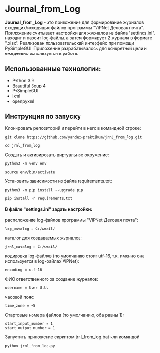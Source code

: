 # Journal_from_Log

**Journal_from_Log** - это приложение для формирование журналов входящих/исходящих файлов программы "ViPNet Деловая почта". Приложение считывает настройки для журналов из файла "settings.ini", находит и парсит log-файлы, а затем формирует 2 журнала в формате ".xlsx". Реализован пользовательский интерфейс при помощи PySimpleGUI. Приложение разрабатывалось для конкретной цели и ежедневно используется в работе. 

## Использованные технологии:
- Python 3.9
- Beautiful Soup 4
- PySimpleGUI 
- lxml
- openpyxml

## Инструкция по запуску
Клонировать репозиторий и перейти в него в командной строке:

```
git clone https://github.com/yandex-praktikum/jrnl_from_log.git
```

```
cd jrnl_from_log
```

Cоздать и активировать виртуальное окружение:

```
python3 -m venv env
```

```
source env/bin/activate
```

Установить зависимости из файла requirements.txt:

```
python3 -m pip install --upgrade pip
```

```
pip install -r requirements.txt
```

#### В файле "settings.ini" задать настройки:
расположение log-файлов программы "ViPNet Деловая почта":
```
log_catalog = C:/wmail/
```
каталог для создаваемых журналов:
```
jrnl_catalog = C:/wmail/
```
кодировка log-файлов (по умолчанию стоит utf-16, т.к. именно она используется в log-файлах ViPNet):
```
encoding = utf-16
```
ФИО ответственного за создание журналов:
```
username = User U.U.
```
часовой пояс:
```
time_zone = +5
```
Стартовые номера файлов (по умолчанию, оба равны 1):
```
start_input_number = 1
start_output_number = 1
```
Запустить приложение скриптом jrnl_from_log.bat или командой

```
python jrnl_from_log.py
```
